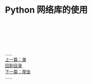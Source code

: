 # Python 网络库的使用

<br />
<br />
<br />
<br />
<br />

......     
[上一篇：类](../class/Readme.md)  
[回到目录](../Readme.md)     
[下一篇：爬虫](../spider/Readme.md)  
......
